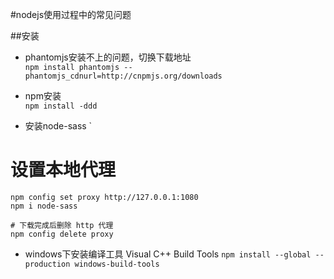 #nodejs使用过程中的常见问题


##安装

- phantomjs安装不上的问题，切换下载地址  
`npm install phantomjs --phantomjs_cdnurl=http://cnpmjs.org/downloads`
- npm安装  
`npm install -ddd`

- 安装node-sass
`
# 设置本地代理
```
npm config set proxy http://127.0.0.1:1080
npm i node-sass

# 下载完成后删除 http 代理
npm config delete proxy
```
- windows下安装编译工具 Visual C++ Build Tools
`npm install --global --production windows-build-tools`
